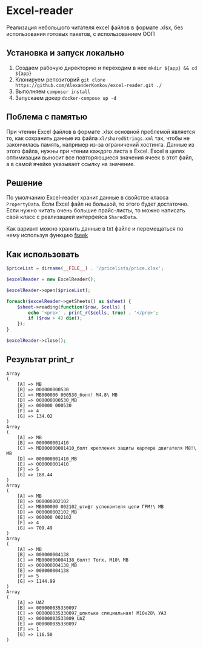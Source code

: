 # Excel-reader

Реализация небольшого читателя excel файлов в формате .xlsx, без использования готовых пакетов, с использованием ООП

## Установка и запуск локально

1. Создаем рабочую директорию и переходим в нее `mkdir ${app} && cd ${app}`
2. Клонируем репозиторий `git clone https://github.com/AlexanderKomkov/excel-reader.git ./`
3. Выполняем `composer install`
4. Запускаем докер `docker-compose up -d`

## Поблема с памятью

При чтении Excel файлов в формате .xlsx основной проблемой является то, как сохранить данные из файла `xl/sharedStrings.xml` так, чтобы не закончилась память, например из-за ограничений хостинга. Данные из этого файла, нужны при чтении каждого листа в Excel. Excel в целях оптимизации выносит все повторяющиеся значения ячеек в этот файл, а в самой ячейке указывает ссылку на значение.

## Решение 

По умолчанию Excel-reader хранит данные в свойстве класса `PropertyData`. Если Excel файл не большой, то этого будет достаточно. Если нужно читать очень большие прайс-листы, то можно написать свой класс с реализацией интерфейса `SharedData`.

Как вариант можно хранить данные в txt файле и перемещаться по нему используя функцию [fseek](https://www.php.net/manual/ru/function.fseek.php)


## Как использовать

```php
$priceList = dirname(__FILE__) . '/pricelists/price.xlsx';

$excelReader = new ExcelReader();

$excelReader->open($priceList);

foreach($excelReader->getSheets() as $sheet) {
    $sheet->reading(function($row, $cells) {
        echo '<pre>' . print_r($cells, true) . '</pre>';
        if ($row > 4) die();
    });
}

$excelReader->close();
```

## Результат print_r

```
Array
(
    [A] => MB
    [B] => 000000000530
    [C] => MB000000 000530_болт! М4.8\ MB
    [D] => 000000000530_MB
    [E] => 000000 000530
    [F] => 4
    [G] => 134.02
)
Array
(
    [A] => MB
    [B] => 000000001410
    [C] => MB000000001410_болт крепления защиты картера двигателя М8!\ MB
    [D] => 000000001410_MB
    [E] => 000000001410
    [F] => 5
    [G] => 188.44
)
Array
(
    [A] => MB
    [B] => 000000002102
    [C] => MB000000 002102_штифт успокоителя цепи ГРМ!\ MB
    [D] => 000000002102_MB
    [E] => 000000 002102
    [F] => 4
    [G] => 709.49
)
Array
(
    [A] => MB
    [B] => 000000004138
    [C] => MB000000004138_болт! Torx, М10\ MB
    [D] => 000000004138_MB
    [E] => 000000004138
    [F] => 5
    [G] => 1144.99
)
Array
(
    [A] => UAZ
    [B] => 000000035330097
    [C] => 000000035330097_шпилька специальная! М10х28\ УАЗ
    [D] => 00000003533009_UAZ
    [E] => 000000035330097
    [F] => 1
    [G] => 116.50
)
```